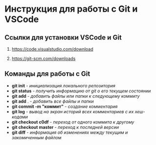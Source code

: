 # Инструкция для работы с Git и VSCode

## Ссылки для установки VSCode и Git
1. https://code.visualstudio.com/download

2. https://git-scm.com/downloads


## Команды для работы с Git
- **git init** - *инициализация локального репозитория*
- **git status** - *получить информацию от git о его текущем состоянии*
- **git add** - *добавить файлы или папки к следующему коммиту*
- **git add** . - *добавить все файлы и папки*
- **git commit -m "коммит"** - *создание комментария*
- **git log** - *вывод на экран историй всех комментариев с их хеш-кодами*
- **git checkout c0df** - *переход от одного коммита к другому*
- **git checkout master** - *переход к последней версии*
- **git diff** - *информация об изменениях между текущим и закомиченным файлом*
